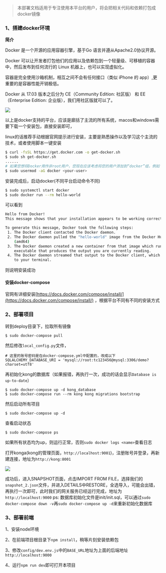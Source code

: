 > 本部署文档适用于专注使用本平台的用户，将会把相关代码和依赖打包成docker镜像

### 1、搭建docker环境

**简介**

Docker 是一个开源的应用容器引擎，基于Go 语言并遵从Apache2.0协议开源。

Docker 可以让开发者打包他们的应用以及依赖包到一个轻量级、可移植的容器中，然后发布到任何流行的 Linux 机器上，也可以实现虚拟化。

容器是完全使用沙箱机制，相互之间不会有任何接口（类似 iPhone 的 app）,更重要的是容器性能开销极低。

Docker 从 17.03 版本之后分为 CE（Community Edition: 社区版） 和 EE（Enterprise Edition: 企业版），我们用社区版就可以了。

  

![](http://tcloud-static.oss-cn-beijing.aliyuncs.com/tcloud_git/WeWork%20Helper20190911110330.png)

以上是docker支持的平台，应该是廊括了主流的所有系统，macos和windows需要下载一个安装包，直接安装即可，

linux的话推荐手动根据官网提示进行安装，主要是熟悉操作以及学习这个主流的技术，或者使用脚本一键安装

```bash
$ curl -fsSL https://get.docker.com -o get-docker.sh
$ sudo sh get-docker.sh
......
# 如果您想将Docker用作非root用户，您现在应该考虑将您的用户添加到“docker”组，例如：
$ sudo usermod -aG docker <your-user>
```

安装完成后，启动docker(不同平台启动命令不同)

```bash
$ sudo systemctl start docker
$ sudo docker run --rm hello-world
```

可以看到

```bash
Hello from Docker!
This message shows that your installation appears to be working correctly.

To generate this message, Docker took the following steps:
 1. The Docker client contacted the Docker daemon.
 2. The Docker daemon pulled the "hello-world" image from the Docker Hub.
    (amd64)
 3. The Docker daemon created a new container from that image which runs the
    executable that produces the output you are currently reading.
 4. The Docker daemon streamed that output to the Docker client, which sent it
    to your terminal.
```

则说明安装成功

#### 安装docker-compose

官网有详细安装[https://docs.docker.com/compose/install/](https://docs.docker.com/compose/install/)  ，根据平台不同有不同的安装方式



### 2、部署项目

转到deploy目录下，拉取所有镜像

```
$ sudo docker-compose pull
```

然后修改`local_config.py`文件，
```
# 这里的账号密码是在docker-compose.yml中配置的，改成以下
SQLALCHEMY_DATABASE_URI = 'mysql://root:tc123456@mysql:3306/demo?charset=utf8'
```
再初始化kong的数据库（如果报错，再执行一次，成功的话会显示`Database is up-to-date`）

```
$ sudo docker-compose up -d kong_database
$ sudo docker-compose run --rm kong kong migrations bootstrap
```

然后启动所有项目

```
$ sudo docker-compose up -d
```

查看启动状态

```
$ sudo docker-compose ps
```

如果所有状态均为up，则运行正常，否则`sudo docker logs <name>`查看日志

打开konga(kong的管理页面，`http://localhost:9001`)，注册账号并登录，再新建连接，地址为`http://kong:8001`


![](http://tcloud-static.oss-cn-beijing.aliyuncs.com/tcloud_git/kong-1.png)

成功后，进入SNAPSHOT页面，点击IMPORT FROM FILE，选择我们的`snapshot_2.json`文件，并进入DETAILS中RESTORE，全选导入，可能会出错，再执行一次即可，此时我们的网关服务已经运行完成，地址为`http://localhost:9000`
ps: 数据库初始化文件是init/init.sql，可以通过`sudo docker-compose down -v`再`sudo docker-compose up -d`来重新初始化数据库


### 3、部署前端

1、安装node环境

2、在前端项目根目录下`npm install`，稍等片刻安装依赖包

3、修改`config/dev.env.js`中的`BASE_URL`地址为上面的后端地址`http://localhost:9000`

4、运行`npm run dev`即可打开本项目